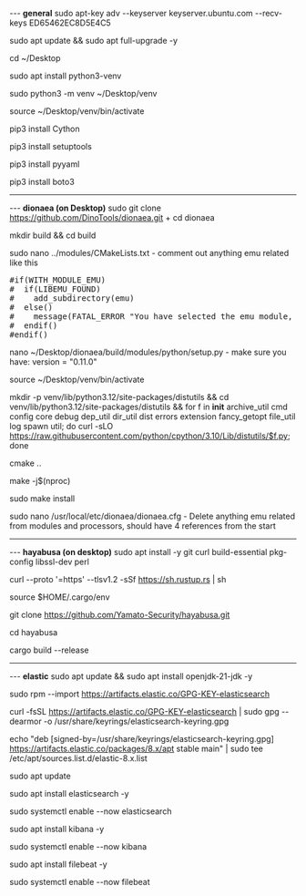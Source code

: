 --- **general**
sudo apt-key adv --keyserver keyserver.ubuntu.com --recv-keys ED65462EC8D5E4C5

sudo apt update && sudo apt full-upgrade -y

cd ~/Desktop

sudo apt install python3-venv

sudo python3 -m venv ~/Desktop/venv

source ~/Desktop/venv/bin/activate

pip3 install Cython

pip3 install setuptools

pip3 install pyyaml

pip3 install boto3

---

--- **dionaea (on Desktop)**
sudo git clone https://github.com/DinoTools/dionaea.git + cd dionaea

mkdir build && cd build

sudo nano ../modules/CMakeLists.txt - comment out anything emu related like this

<pre>#if(WITH_MODULE_EMU)
#  if(LIBEMU_FOUND)
#    add_subdirectory(emu)
#  else()
#    message(FATAL_ERROR "You have selected the emu module, but libemu could not be found")
#  endif()
#endif()
</pre>

nano ~/Desktop/dionaea/build/modules/python/setup.py - make sure you have: version = "0.11.0"

source ~/Desktop/venv/bin/activate

mkdir -p venv/lib/python3.12/site-packages/distutils && cd venv/lib/python3.12/site-packages/distutils && for f in __init__ archive_util cmd config core debug dep_util dir_util dist errors extension fancy_getopt file_util log spawn util; do curl -sLO https://raw.githubusercontent.com/python/cpython/3.10/Lib/distutils/$f.py; done

cmake ..

make -j$(nproc)

sudo make install

sudo nano /usr/local/etc/dionaea/dionaea.cfg - Delete anything emu related from modules and processors, should have 4 references from the start

---

--- **hayabusa (on desktop)**
sudo apt install -y git curl build-essential pkg-config libssl-dev perl

curl --proto '=https' --tlsv1.2 -sSf https://sh.rustup.rs | sh

source $HOME/.cargo/env

git clone https://github.com/Yamato-Security/hayabusa.git

cd hayabusa

cargo build --release

---

--- **elastic**
sudo apt update && sudo apt install openjdk-21-jdk -y

sudo rpm --import https://artifacts.elastic.co/GPG-KEY-elasticsearch

curl -fsSL https://artifacts.elastic.co/GPG-KEY-elasticsearch | sudo gpg --dearmor -o /usr/share/keyrings/elasticsearch-keyring.gpg

echo "deb [signed-by=/usr/share/keyrings/elasticsearch-keyring.gpg] https://artifacts.elastic.co/packages/8.x/apt stable main" | sudo tee /etc/apt/sources.list.d/elastic-8.x.list

sudo apt update

sudo apt install elasticsearch -y

sudo systemctl enable --now elasticsearch

sudo apt install kibana -y

sudo systemctl enable --now kibana

sudo apt install filebeat -y

sudo systemctl enable --now filebeat

